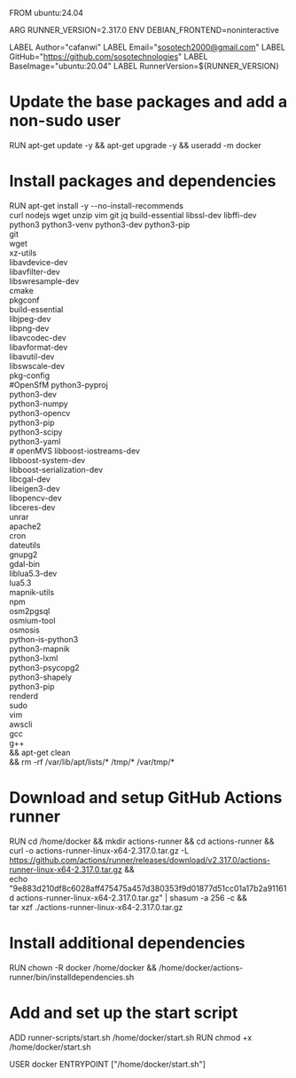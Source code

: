 FROM ubuntu:24.04

ARG RUNNER_VERSION=2.317.0
ENV DEBIAN_FRONTEND=noninteractive

LABEL Author="cafanwi"
LABEL Email="sosotech2000@gmail.com"
LABEL GitHub="https://github.com/sosotechnologies"
LABEL BaseImage="ubuntu:20.04"
LABEL RunnerVersion=${RUNNER_VERSION}

# Update the base packages and add a non-sudo user
RUN apt-get update -y && apt-get upgrade -y && useradd -m docker

# Install packages and dependencies
RUN apt-get install -y --no-install-recommends \
    curl nodejs wget unzip vim git jq build-essential libssl-dev libffi-dev python3 python3-venv python3-dev python3-pip \
    git \
    wget \
    xz-utils \
    libavdevice-dev \
    libavfilter-dev \
    libswresample-dev \
    cmake \
    pkgconf \
    build-essential \
    libjpeg-dev \
    libpng-dev \
    libavcodec-dev \
    libavformat-dev \
    libavutil-dev \
    libswscale-dev \
    pkg-config \
    #OpenSfM
    python3-pyproj \
    python3-dev \
    python3-numpy \
    python3-opencv \
    python3-pip \
    python3-scipy \
    python3-yaml \
    # openMVS
    libboost-iostreams-dev \
    libboost-system-dev \
    libboost-serialization-dev \
    libcgal-dev \
    libeigen3-dev \
    libopencv-dev \
    libceres-dev \
    unrar \
    apache2 \
    cron \
    dateutils \
    gnupg2 \
    gdal-bin \
    liblua5.3-dev \
    lua5.3 \
    mapnik-utils \
    npm \
    osm2pgsql \
    osmium-tool \
    osmosis \
    python-is-python3 \
    python3-mapnik \
    python3-lxml \
    python3-psycopg2 \
    python3-shapely \
    python3-pip \
    renderd \
    sudo \
    vim \
    awscli \
    gcc \
    g++ \
    && apt-get clean \
    && rm -rf /var/lib/apt/lists/* /tmp/* /var/tmp/*

# Download and setup GitHub Actions runner
RUN cd /home/docker && mkdir actions-runner && cd actions-runner && \
    curl -o actions-runner-linux-x64-2.317.0.tar.gz -L https://github.com/actions/runner/releases/download/v2.317.0/actions-runner-linux-x64-2.317.0.tar.gz && \
    echo "9e883d210df8c6028aff475475a457d380353f9d01877d51cc01a17b2a91161d  actions-runner-linux-x64-2.317.0.tar.gz" | shasum -a 256 -c && \
    tar xzf ./actions-runner-linux-x64-2.317.0.tar.gz

# Install additional dependencies
RUN chown -R docker /home/docker && /home/docker/actions-runner/bin/installdependencies.sh

# Add and set up the start script
ADD runner-scripts/start.sh /home/docker/start.sh
RUN chmod +x /home/docker/start.sh

USER docker
ENTRYPOINT ["/home/docker/start.sh"]